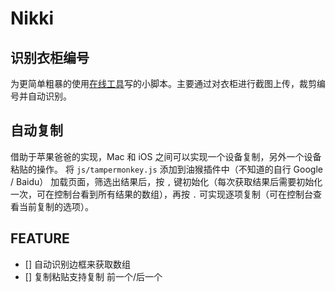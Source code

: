 # Nikki
## 识别衣柜编号

为更简单粗暴的使用[在线工具](http://seal100x.github.io/nikkiup2u3/#)写的小脚本。主要通过对衣柜进行截图上传，裁剪编号并自动识别。

## 自动复制
借助于苹果爸爸的实现，Mac 和 iOS 之间可以实现一个设备复制，另外一个设备粘贴的操作。
将 `js/tampermonkey.js` 添加到油猴插件中（不知道的自行 Google / Baidu）
加载页面，筛选出结果后，按 `,` 键初始化（每次获取结果后需要初始化一次，可在控制台看到所有结果的数组），再按 `.` 可实现逐项复制（可在控制台查看当前复制的选项）。

## FEATURE
- [] 自动识别边框来获取数组
- [] 复制粘贴支持复制 前一个/后一个